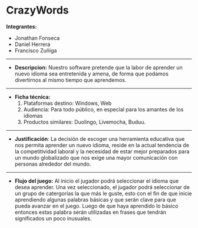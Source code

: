 # CrazyWords

**Integrantes:**

- 	Jonathan Fonseca
-  	Daniel Herrera
-   Francisco Zuñiga

- - -

- **Descripcion:** Nuestro software pretende que la labor de aprender un nuevo idioma sea entretenida y amena, de forma que podamos divertirnos al mismo tiempo que aprendemos. 

- - -

- **Ficha técnica:**
	1. Plataformas destino: Windows, Web
    2. Audiencia: Para todo público, en especial para los amantes de los idiomas
    3. Productos similares: Duolingo, Livemocha, Buduu.

- - -

- **Justificación**: La decisión de escoger una herramienta educativa que nos permita aprender un nuevo idioma, reside en la actual tendencia de la competitividad laboral y la necesidad de estar mejor preparados para un mundo globalizado que nos exige una mayor comunicación con personas alrededor del mundo. 

- - -

- **Flujo del juego:** Al inicio el jugador podrá seleccionar el idioma que desea aprender. Una vez seleccionado, el jugador podrá seleccionar de un grupo de catergorías la que más le guste, esto con el fin de que inicie aprendiendo algunas palabras básicas y que serán clave para que pueda avanzar en el juego. Luego de que haya aprendido lo básico entonces estas palabra serán utilizadas en frases que tendrán significados un poco inusuales.